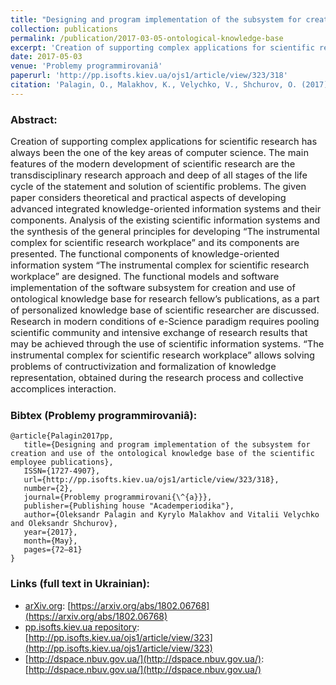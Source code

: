 ```yaml
---
title: "Designing and program implementation of the subsystem for creation and use of the ontological knowledge base of the scientific employee publications"
collection: publications
permalink: /publication/2017-03-05-ontological-knowledge-base
excerpt: 'Creation of supporting complex applications for scientific research has always been the one of the key areas of computer science. The main features of the modern development of scientific research are the transdisciplinary research approach and deep of all stages of the life cycle of the statement and solution of scientific problems. The given paper considers theoretical and practical aspects of developing advanced integrated knowledge-oriented information systems and their components. Analysis of the existing scientific information systems and the synthesis of the general principles for developing “The instrumental complex for scientific research workplace” and its components are presented. The functional components of knowledge-oriented information system “The instrumental complex for scientific research workplace” are designed. The functional models and software implementation of the software subsystem for creation and use of ontological knowledge base for research fellow’s publications, as a part of personalized knowledge base of scientific researcher are discussed. Research in modern conditions of e-Science paradigm requires pooling scientific community and intensive exchange of research results that may be achieved through the use of scientific information systems. “The instrumental complex for scientific research workplace” allows solving problems of contructivization and formalization of knowledge representation, obtained during the research process and collective accomplices interaction.'
date: 2017-05-03
venue: 'Problemy programmirovaniâ'
paperurl: 'http://pp.isofts.kiev.ua/ojs1/article/view/323/318'
citation: 'Palagin, O., Malakhov, K., Velychko, V., Shchurov, O. (2017). Designing and program implementation of the subsystem for creation and use of the ontological knowledge base of the scientific employee publications. <i>Problemy programmirovaniâ, 2</i>, 72–81. Retrieved from'
---
```


### Abstract:
<p style="font-size:11pt">
Creation of supporting complex applications for scientific research has always been the one of the key areas of computer science. The main features of the modern development of scientific research are the transdisciplinary research approach and deep of all stages of the life cycle of the statement and solution of scientific problems. The given paper considers theoretical and practical aspects of developing advanced integrated knowledge-oriented information systems and their components. Analysis of the existing scientific information systems and the synthesis of the general principles for developing “The instrumental complex for scientific research workplace” and its components are presented. The functional components of knowledge-oriented information system “The instrumental complex for scientific research workplace” are designed. The functional models and software implementation of the software subsystem for creation and use of ontological knowledge base for research fellow’s publications, as a part of personalized knowledge base of scientific researcher are discussed. Research in modern conditions of e-Science paradigm requires pooling scientific community and intensive exchange of research results that may be achieved through the use of scientific information systems. “The instrumental complex for scientific research workplace” allows solving problems of contructivization and formalization of knowledge representation, obtained during the research process and collective accomplices interaction.
</p>

### Bibtex (Problemy programmirovaniâ):
```
@article{Palagin2017pp,
   title={Designing and program implementation of the subsystem for creation and use of the ontological knowledge base of the scientific employee publications},
   ISSN={1727-4907},
   url={http://pp.isofts.kiev.ua/ojs1/article/view/323/318},
   number={2},
   journal={Problemy programmirovani{\^{a}}},
   publisher={Publishing house "Academperiodika"},
   author={Oleksandr Palagin and Kyrylo Malakhov and Vitalii Velychko and Oleksandr Shchurov},
   year={2017},
   month={May},
   pages={72–81}
}
```

### Links (full text in Ukrainian):
* [arXiv.org](https://arxiv.org/a/0000-0003-3223-9844): [https://arxiv.org/abs/1802.06768](https://arxiv.org/abs/1802.06768)
* [pp.isofts.kiev.ua repository](http://pp.isofts.kiev.ua): [http://pp.isofts.kiev.ua/ojs1/article/view/323](http://pp.isofts.kiev.ua/ojs1/article/view/323)
* [http://dspace.nbuv.gov.ua/](http://dspace.nbuv.gov.ua/): [http://dspace.nbuv.gov.ua/](http://dspace.nbuv.gov.ua/)
